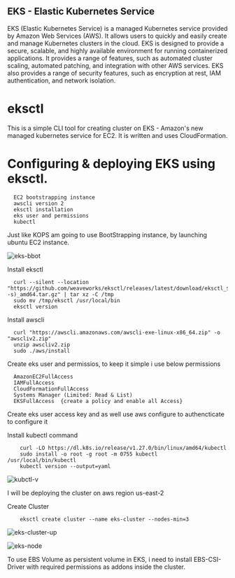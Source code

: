 ## EKS - Elastic Kubernetes Service

EKS (Elastic Kubernetes Service) is a managed Kubernetes service provided by Amazon Web Services (AWS). 
It allows users to quickly and easily create and manage Kubernetes clusters in the cloud. EKS is designed to provide a secure, scalable, and highly available environment for running containerized applications. 
It provides a range of features, such as automated cluster scaling, automated patching, and integration with other AWS services. 
EKS also provides a range of security features, such as encryption at rest, IAM authentication, and network isolation.

# eksctl

This is a simple CLI tool for creating cluster on EKS - Amazon's new managed kubernetes service for EC2. It is written and uses CloudFormation.

# Configuring & deploying EKS using eksctl.

      EC2 bootstrapping instance
      awscli version 2
      eksctl installation
      eks user and permissions
      kubectl

Just like KOPS am going to use BootStrapping instance, by launching ubuntu EC2 instance.

![eks-bbot](https://user-images.githubusercontent.com/101070055/232343031-114005d2-179b-4c16-b22c-a976bc5d3f17.png)

Install eksctl

      curl --silent --location "https://github.com/weaveworks/eksctl/releases/latest/download/eksctl_$(uname -s)_amd64.tar.gz" | tar xz -C /tmp
      sudo mv /tmp/eksctl /usr/local/bin
      eksctl version

Install awscli

      curl "https://awscli.amazonaws.com/awscli-exe-linux-x86_64.zip" -o "awscliv2.zip"
      unzip awscliv2.zip
      sudo ./aws/install
     
Create eks user and permissios, to keep it simple i use below permissions

      AmazonEC2FullAccess
      IAMFullAccess
      CloudFormationFullAccess
      Systems Manager (Limited: Read & List)
      EKSFullAccess  {create a policy and enable all Access}

Create eks user access key and as well use aws configure to authencticate to configure it

Install kubectl command

        curl -LO https://dl.k8s.io/release/v1.27.0/bin/linux/amd64/kubectl
        sudo install -o root -g root -m 0755 kubectl /usr/local/bin/kubectl
        kubectl version --output=yaml
        
![kubctl-v](https://user-images.githubusercontent.com/101070055/232347209-d2ac6177-99fd-40e3-adac-5d57809d18c5.png)
        
I will be deploying the cluster on aws region us-east-2 

Create Cluster

        eksctl create cluster --name eks-cluster --nodes-min=3

![eks-cluster-up](https://user-images.githubusercontent.com/101070055/232351388-9ffc0372-587a-4d9a-af9d-fc9e641a5fba.png)

![eks-node](https://user-images.githubusercontent.com/101070055/232351218-b1d6aee4-f317-4e53-b895-360c8340d2da.png)

To use EBS Volume as persistent volume in EKS, i need to install EBS-CSI-Driver with required permissions as addons inside the cluster.    

